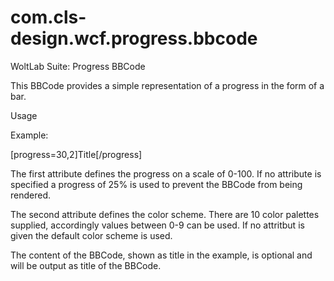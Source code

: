 # com.cls-design.wcf.progress.bbcode
WoltLab Suite: Progress BBCode

This BBCode provides a simple representation of a progress in the form of a bar.

Usage

Example:

[progress=30,2]Title[/progress]

The first attribute defines the progress on a scale of 0-100. If no attribute is specified a progress of 25% is used to prevent the BBCode from being rendered.

The second attribute defines the color scheme. There are 10 color palettes supplied, accordingly values between 0-9 can be used. If no attritbut is given the default color scheme is used.

The content of the BBCode, shown as title in the example, is optional and will be output as title of the BBCode.
